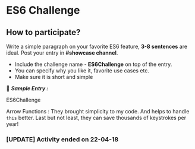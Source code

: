 # ES6 Challenge

## How to participate?

Write a simple paragraph on your favorite ES6 feature, **3-8 sentences** are ideal. Post your entry in **#showcase channel**.

- Include the challenge name - **ES6Challenge** on top of the entry.
- You can specify why you like it, favorite use cases etc.
- Make sure it is short and simple

:page_facing_up: _**Sample Entry :**_

ES6Challenge

Arrow Functions : They brought simplicity to my code. And helps to handle `this` better. Last but not least, they can save thousands of keystrokes per year! 

### [UPDATE] Activity ended on 22-04-18
